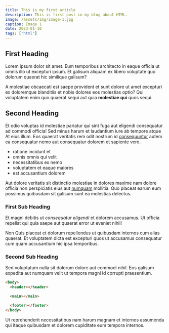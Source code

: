 ```yaml
---
title: This is my first article
description: This is first post in my blog about HTML.
image: /assets/img/image-1.jpg
caption: Image 1
date: 2023-01-10
tags: ["html"]
---
```


## First Heading

Lorem ipsum dolor sit amet. Eum temporibus architecto in eaque officia ut omnis illo ut excepturi ipsum. Et galisum aliquam ex libero voluptate quo dolorum quaerat hic similique galisum?

A molestiae obcaecati est saepe provident et sunt dolore ut amet excepturi ex doloremque blanditiis et nobis dolores eos molestias optio? Qui voluptatem enim quo quaerat sequi aut quia **molestiae qui** quos sequi.

## Second Heading

Et odio voluptas id molestiae pariatur qui sint fuga aut eligendi consequatur ad commodi officia! Sed minus harum et laudantium iure ab tempore atque At eius illum. Eos quaerat veritatis rem odit nostrum id [consequuntur](example.com) autem ea consequatur nemo aut consequatur dolorem et sapiente vero.

- ratione incidunt et
- omnis omnis qui velit
- necessitatibus ex nemo
- voluptatem et eaque maiores
- est accusantium dolorem

Aut dolore veritatis sit distinctio molestiae in dolores maxime nam dolore officia non perspiciatis eius aut [numquam](example.com) mollitia. Quo placeat earum eum possimus quibusdam sit galisum sunt ea molestias delectus.

### First Sub Heading

Et magni debitis ut _consequatur eligendi_ et dolorem accusamus. Ut officia repellat qui quia saepe aut quaerat error ut eveniet nihil!

Non Quis placeat et dolorum repellendus ut quibusdam internos cum alias quaerat. Et voluptatem dicta est excepturi quos ut accusamus consequatur cum quam accusantium hic ipsa temporibus.

### Second Sub Heading

Sed voluptatum nulla sit dolorum dolore aut commodi nihil. Eos galisum expedita aut numquam velit ut tempora magni id corrupti praesentium.

```html
<body>
  <header></header>

  <main></main>

  <footer></footer>
</body>
```

Ut reprehenderit necessitatibus nam harum magnam et internos assumenda qui itaque quibusdam et dolorem cupiditate eum tempora internos.
